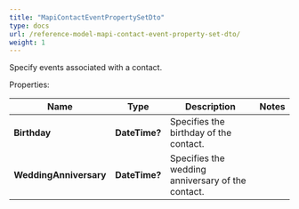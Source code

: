 ```yaml
---
title: "MapiContactEventPropertySetDto"
type: docs
url: /reference-model-mapi-contact-event-property-set-dto/
weight: 1
---
```

Specify events associated with a contact.             

Properties:

Name | Type | Description | Notes
---- | ---- | ----------- | -----
**Birthday** | **DateTime?** | Specifies the birthday of the contact. | 
**WeddingAnniversary** | **DateTime?** | Specifies the wedding anniversary of the contact.              | 


